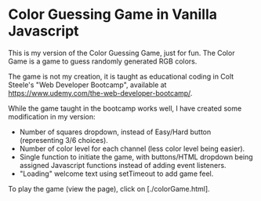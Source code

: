 # Color Guessing Game in Vanilla Javascript

This is my version of the Color Guessing Game, just for fun.
The Color Game is a game to guess randomly generated RGB colors.

The game is not my creation, it is taught as educational coding in Colt Steele's "Web Developer Bootcamp", available at https://www.udemy.com/the-web-developer-bootcamp/.

While the game taught in the bootcamp works well, I have created some modification in my version:
- Number of squares dropdown, instead of Easy/Hard button (representing 3/6 choices).
- Number of color level for each channel (less color level being easier).
- Single function to initiate the game, with buttons/HTML dropdown being assigned Javascript functions instead of adding event listeners.
- "Loading" welcome text using setTimeout to add game feel.

To play the game (view the page), click on [./colorGame.html].